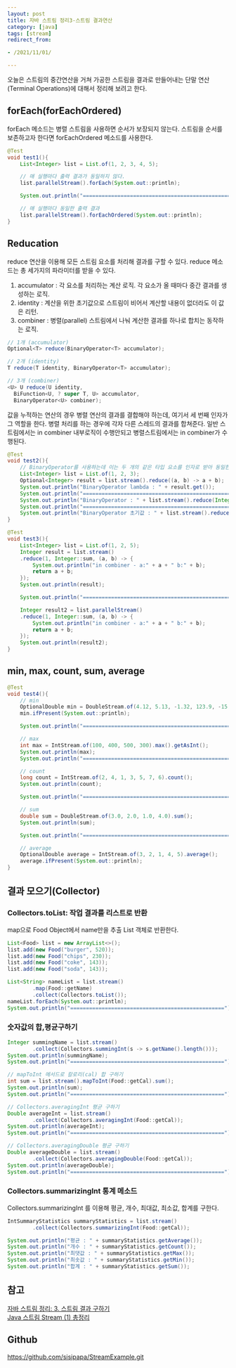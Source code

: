 ```yaml
---
layout: post
title: 자바 스트림 정리3-스트림 결과연산
category: [java]
tags: [stream]
redirect_from:

- /2021/11/01/

---
```


오늘은 스트림의 중간연산을 거쳐 가공한 스트림을 결과로 만들어내는 단말 연산(Terminal Operations)에 대해서 정리해 보려고 한다.

## forEach(forEachOrdered)
forEach 메소드는 병렬 스트림을 사용하면 순서가 보장되지 않는다. 스트림을 순서를 보존하고자 한다면 forEachOrdered 메소드를 사용한다.
```java
@Test
void test1(){
    List<Integer> list = List.of(1, 2, 3, 4, 5);

    // 매 실행마다 출력 결과가 동일하지 않다.
    list.parallelStream().forEach(System.out::println);

    System.out.println("====================================================");

    // 매 실행마다 동일한 출력 결과
    list.parallelStream().forEachOrdered(System.out::println);
}
```   

## Reducation
reduce 연산을 이용해 모든 스트림 요소를 처리해 결과를 구할 수 있다. reduce 메소드는 총 세가지의 파라미터를 받을 수 있다.  
1. accumulator : 각 요소를 처리하는 계산 로직. 각 요소가 올 때마다 중간 결과를 생성하는 로직.  
2. identity : 계산을 위한 초기값으로 스트림이 비어서 계산할 내용이 없더라도 이 값은 리턴.  
3. combiner : 병렬(parallel) 스트림에서 나눠 계산한 결과를 하나로 합치는 동작하는 로직.  

```java
// 1개 (accumulator)
Optional<T> reduce(BinaryOperator<T> accumulator);

// 2개 (identity)
T reduce(T identity, BinaryOperator<T> accumulator);

// 3개 (combiner)
<U> U reduce(U identity,
  BiFunction<U, ? super T, U> accumulator,
  BinaryOperator<U> combiner);
```  
값을 누적하는 연산의 경우 병렬 연산의 결과를 결합해야 하는데, 여기서 세 번째 인자가 그 역할을 한다. 병렬 처리를 하는 경우에 각자 다른 스레드의 결과를 합쳐준다. 일반 스트림에서는 in combiner 내부로직이 수행안되고 병렬스트림에서는 in combiner가 수행된다.
```java
@Test
void test2(){
    // BinaryOperator를 사용하는데 이는 두 개의 같은 타입 요소를 인자로 받아 동일한 타입의 결과를 반환하는 함수형 인터페이스를 사용합니다.
    List<Integer> list = List.of(1, 2, 3);
    Optional<Integer> result = list.stream().reduce((a, b) -> a + b);
    System.out.println("BinaryOperator lambda : " + result.get());
    System.out.println("=================================================");
    System.out.println("BinaryOperator : " + list.stream().reduce(Integer::sum).get());
    System.out.println("=================================================");
    System.out.println("BinaryOperator 초기값 : " + list.stream().reduce(4, Integer::sum));
}

@Test
void test3(){
    List<Integer> list = List.of(1, 2, 5);
    Integer result = list.stream()
    .reduce(1, Integer::sum, (a, b) -> {
        System.out.println("in combiner - a:" + a + " b:" + b);
        return a + b;
    });
    System.out.println(result);

    System.out.println("=================================================");

    Integer result2 = list.parallelStream()
    .reduce(1, Integer::sum, (a, b) -> {
        System.out.println("in combiner - a:" + a + " b:" + b);
        return a + b;
    });
    System.out.println(result2);
}
```  

## min, max, count, sum, average
```java
@Test
void test4(){
    // min
    OptionalDouble min = DoubleStream.of(4.12, 5.13, -1.32, 123.9, -15.7).min();
    min.ifPresent(System.out::println);

    System.out.println("=================================================");

    // max
    int max = IntStream.of(100, 400, 500, 300).max().getAsInt();
    System.out.println(max);
    System.out.println("=================================================");

    // count
    long count = IntStream.of(2, 4, 1, 3, 5, 7, 6).count();
    System.out.println(count);

    System.out.println("=================================================");

    // sum
    double sum = DoubleStream.of(3.0, 2.0, 1.0, 4.0).sum();
    System.out.println(sum);

    System.out.println("=================================================");

    // average
    OptionalDouble average = IntStream.of(3, 2, 1, 4, 5).average();
    average.ifPresent(System.out::println);
}
```  

## 결과 모으기(Collector)  
### Collectors.toList: 작업 결과를 리스트로 반환
map으로 Food Object에서 name만을 추출 List<String> 객체로 반환한다.  
```java
List<Food> list = new ArrayList<>();
list.add(new Food("burger", 520));
list.add(new Food("chips", 230));
list.add(new Food("coke", 143));
list.add(new Food("soda", 143));

List<String> nameList = list.stream()
        .map(Food::getName)
        .collect(Collectors.toList());
nameList.forEach(System.out::println);
System.out.println("=================================================");
```  
### 숫자값의 합,평균구하기
```java
Integer summingName = list.stream()
        .collect(Collectors.summingInt(s -> s.getName().length()));
System.out.println(summingName);
System.out.println("=================================================");

// mapToInt 메서드로 칼로리(cal) 합 구하기
int sum = list.stream().mapToInt(Food::getCal).sum();
System.out.println(sum);
System.out.println("=================================================");

// Collectors.averagingInt 평균 구하기
Double averageInt = list.stream()
        .collect(Collectors.averagingInt(Food::getCal));
System.out.println(averageInt);
System.out.println("=================================================");

// Collectors.averagingDouble 평균 구하기
Double averageDouble = list.stream()
        .collect(Collectors.averagingDouble(Food::getCal));
System.out.println(averageDouble);
System.out.println("=================================================");
```  

### Collectors.summarizingInt 통계 메소드
Collectors.summarizingInt 를 이용해 평균, 개수, 최대값, 최소값, 합계를 구한다.  
```java
IntSummaryStatistics summaryStatistics = list.stream()
        .collect(Collectors.summarizingInt(Food::getCal));

System.out.println("평균 : " + summaryStatistics.getAverage());
System.out.println("개수 : " + summaryStatistics.getCount());
System.out.println("최댓값 : " + summaryStatistics.getMax());
System.out.println("최솟값 : " + summaryStatistics.getMin());
System.out.println("합계 : " + summaryStatistics.getSum());
```  






## 참고  
[자바 스트림 정리: 3. 스트림 결과 구하기](https://madplay.github.io/post/java-streams-terminal-operations)  
[Java 스트림 Stream (1) 총정리](https://futurecreator.github.io/2018/08/26/java-8-streams/)  

## Github  
<https://github.com/sisipapa/StreamExample.git>  



